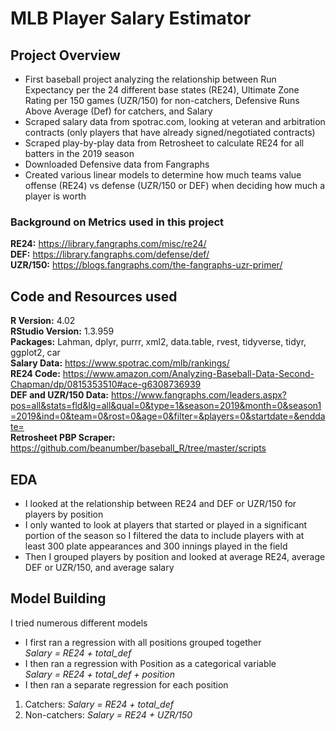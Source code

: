 # MLB Player Salary Estimator

## Project Overview
* First baseball project analyzing the relationship between Run Expectancy per the 24 different base states (RE24), Ultimate Zone Rating per 150 games (UZR/150) for non-catchers, Defensive Runs Above Average (Def) for catchers, and Salary
* Scraped salary data from spotrac.com, looking at veteran and arbitration contracts (only players that have already signed/negotiated contracts)
* Scraped play-by-play data from Retrosheet to calculate RE24 for all batters in the 2019 season
* Downloaded Defensive data from Fangraphs
* Created various linear models to determine how much teams value offense (RE24) vs defense (UZR/150 or DEF) when deciding how much a player is worth

### Background on Metrics used in this project
**RE24:** https://library.fangraphs.com/misc/re24/  
**DEF:** https://library.fangraphs.com/defense/def/  
**UZR/150:** https://blogs.fangraphs.com/the-fangraphs-uzr-primer/  



## Code and Resources used
**R Version:** 4.02  
**RStudio Version:** 1.3.959  
**Packages:** Lahman, dplyr, purrr, xml2, data.table, rvest, tidyverse, tidyr, ggplot2, car  
**Salary Data:** https://www.spotrac.com/mlb/rankings/  
**RE24 Code:** https://www.amazon.com/Analyzing-Baseball-Data-Second-Chapman/dp/0815353510#ace-g6308736939  
**DEF and UZR/150 Data:** https://www.fangraphs.com/leaders.aspx?pos=all&stats=fld&lg=all&qual=0&type=1&season=2019&month=0&season1=2019&ind=0&team=0&rost=0&age=0&filter=&players=0&startdate=&enddate=  
**Retrosheet PBP Scraper:** https://github.com/beanumber/baseball_R/tree/master/scripts



## EDA
* I looked at the relationship between RE24 and DEF or UZR/150 for players by position
* I only wanted to look at players that started or played in a significant portion of the season so I filtered the data to include players with at least 300 plate appearances and 300 innings played in the field   
* Then I grouped players by position and looked at average RE24, average DEF or UZR/150, and average salary


## Model Building
I tried numerous different models
* I first ran a regression with all positions grouped together  
*Salary = RE24 + total_def*
* I then ran a regression with Position as a categorical variable  
*Salary = RE24 + total_def + position*
* I then ran a separate regression for each position
1. Catchers: *Salary = RE24 + total_def*
2. Non-catchers: *Salary = RE24 + UZR/150*

